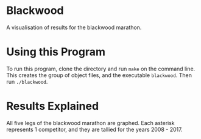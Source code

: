 # Blackwood
A visualisation of results for the blackwood marathon.

# Using this Program
To run this program, clone the directory and run `make` on the command line.
This creates the group of object files, and the executable `blackwood`.
Then run `./blackwood`.

# Results Explained
All five legs of the blackwood marathon are graphed. Each asterisk represents 1 competitor, and they are tallied for the years 2008 - 2017.
